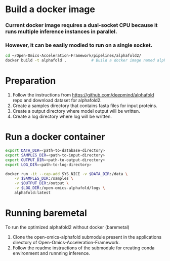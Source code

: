 
# Build a docker image

### Current docker image requires a dual-socket CPU because it runs multiple inference instances in parallel. 
### However, it can be easily modied to run on a single socket.

```bash
cd ~/Open-Omics-Acceleration-Framework/pipelines/alphafold2/
docker build -t alphafold .           # Build a docker image named alphafold
```
# Preparation 
1. Follow the instructions from https://github.com/deepmind/alphafold repo and download dataset for alphafold2.
2. Create a samples directory that contains fasta files for input proteins. 
3. Create a output directory where model output will be written.
4. Create a log directory where log will be written.
# Run a docker container
```bash
export DATA_DIR=<path-to-database-directory>
export SAMPLES_DIR=<path-to-input-directory>
export OUTPUT_DIR=<path-to-output-directory>
export LOG_DIR=<path-to-log-directory>

docker run -it --cap-add SYS_NICE -v $DATA_DIR:/data \
    -v $SAMPLES_DIR:/samples \
    -v $OUTPUT_DIR:/output \
    -v $LOG_DIR:/open-omics-alphafold/logs \
    alphafold:latest
```

# Running baremetal

To run the optimized alphafold2 without docker (baremetal)
1. Clone the open-omics-alphafold submodule present in the applications directory of Open-Omics-Acceleration-Framework.
2. Follow the readme instructions of the submodule for creating conda environment and runnning inference.

